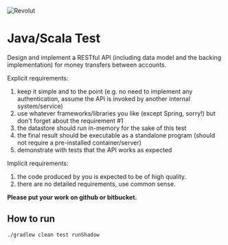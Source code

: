 ![Revolut](https://media.licdn.com/media-proxy/ext?w=800&h=800&hash=CVc3q2ugwtXu5pksyLn%2BUIIej24%3D&ora=1%2CaFBCTXdkRmpGL2lvQUFBPQ%2CxAVta5g-0R6nlh8Tw1It6a2FowGz60oISJLOTW3hGTrpopfZPiyGe8ffFrChpEJnCVlw4WVDDp7ZMUGQY_bAWvueDKYF2JOMfsi_SCArcDABt2Vi2-gvFz0KvK2VVb7KagtX_tt1egGnEqPTUHw1Jy8SrdWeY5fWLg)

# **Java/Scala Test**

Design and implement a RESTful API (including data model and the backing implementation) for money
transfers between accounts.

Explicit requirements:

1. keep it simple and to the point (e.g. no need to implement any authentication, assume the APi is
invoked by another internal system/service)
2. use whatever frameworks/libraries you like (except Spring, sorry!) but don't forget about the
requirement #1
3. the datastore should run in-memory for the sake of this test
4. the final result should be executable as a standalone program (should not require a pre-installed
container/server)
5. demonstrate with tests that the API works as expected

Implicit requirements:

1. the code produced by you is expected to be of high quality.
2. there are no detailed requirements, use common sense.

**Please put your work on github or bitbucket.**

## How to run

```bash
./gradlew clean test runShadow
```

